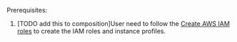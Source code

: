 
Prerequisites:

1. [TODO add this to composition]User need to follow the [Create AWS IAM roles](https://cloud.google.com/anthos/clusters/docs/multi-cloud/aws/how-to/create-aws-iam-roles)
to create the IAM roles and instance profiles. 
